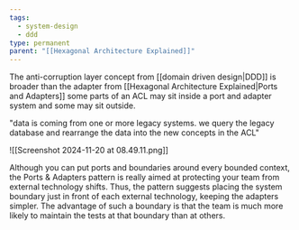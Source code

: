 ```yaml
---
tags:
  - system-design
  - ddd
type: permanent
parent: "[[Hexagonal Architecture Explained]]"
---
```


The anti-corruption layer concept from [[domain driven design|DDD]] is broader than the adapter from [[Hexagonal Architecture Explained|Ports and Adapters]] some parts of an ACL may sit inside a port and adapter system and some may sit outside. 

"data is coming from one or more legacy systems. we query the legacy database and rearrange the data into the new concepts in the ACL"


![[Screenshot 2024-11-20 at 08.49.11.png]]


Although you can put ports and boundaries around every bounded context, the Ports & Adapters pattern is really aimed at protecting your team from external technology shifts. Thus, the pattern suggests placing the system boundary just in front of each external technology, keeping the adapters simpler. The advantage of such a boundary is that the team is much more likely to maintain the tests at that boundary than at others.

